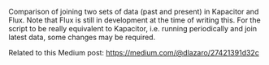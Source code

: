 Comparison of joining two sets of data (past and present) in Kapacitor and Flux.
Note that Flux is still in development at the time of writing this. For the script to be really equivalent to Kapacitor, i.e. running periodically and join latest data, some changes may be required.

Related to this Medium post: https://medium.com/@dlazaro/27421391d32c
